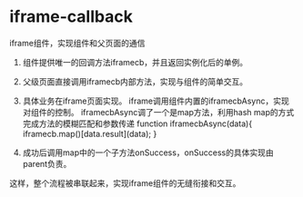 iframe-callback
===============

iframe组件，实现组件和父页面的通信


1. 组件提供唯一的回调方法iframecb，并且返回实例化后的单例。

2. 父级页面直接调用iframecb内部方法，实现与组件的简单交互。

3. 具体业务在iframe页面实现。
   iframe调用组件内置的iframecbAsync，实现对组件的控制。
   iframecbAsync调了一个是map方法，利用hash map的方式完成方法的模糊匹配和参数传递
        function iframecbAsync(data){    
            iframecb.map()\[data.result\](data);
        }

4. 成功后调用map中的一个子方法onSuccess，onSuccess的具体实现由parent负责。


这样，整个流程被串联起来，实现iframe组件的无缝衔接和交互。
